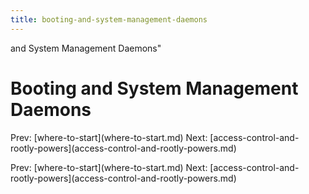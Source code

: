```yaml
---
title: booting-and-system-management-daemons
---
```


and System Management Daemons\"

# Booting and System Management Daemons

Prev: \[where-to-start](where-to-start.md) Next:
\[access-control-and-rootly-powers](access-control-and-rootly-powers.md)

Prev: \[where-to-start](where-to-start.md) Next:
\[access-control-and-rootly-powers](access-control-and-rootly-powers.md)
